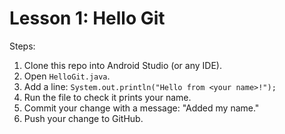 # Lesson 1: Hello Git

Steps:
1. Clone this repo into Android Studio (or any IDE).
2. Open `HelloGit.java`.
3. Add a line: `System.out.println("Hello from <your name>!");`
4. Run the file to check it prints your name.
5. Commit your change with a message: "Added my name."
6. Push your change to GitHub.
